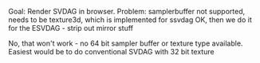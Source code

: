 Goal: Render SVDAG in browser.
Problem: samplerbuffer not supported, needs to be texture3d, which is implemented for ssvdag
OK, then we do it for the ESVDAG - strip out mirror stuff

No, that won't work - no 64 bit sampler buffer or texture type available.
Easiest would be to do conventional SVDAG with 32 bit texture
